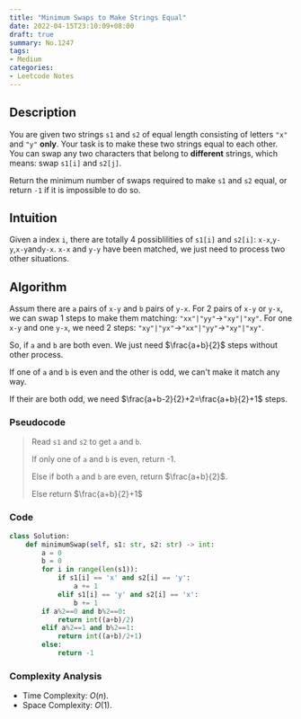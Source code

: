 ```yaml
---
title: "Minimum Swaps to Make Strings Equal"
date: 2022-04-15T23:10:09+08:00
draft: true
summary: No.1247
tags:
- Medium
categories:
- Leetcode Notes
---
```

## Description

You are given two strings `s1` and `s2` of equal length consisting of letters `"x"` and `"y"` **only**. Your task is to make these two strings equal to each other. You can swap any two characters that belong to **different** strings, which means: swap `s1[i]` and `s2[j]`.

Return the minimum number of swaps required to make `s1` and `s2` equal, or return `-1` if it is impossible to do so.

## Intuition

Given a index `i`, there are totally 4 possiblilities of `s1[i]` and `s2[i]`: `x-x`,`y-y`,`x-y`and`y-x`. `x-x` and `y-y` have been matched, we just need to process two other situations.

## Algorithm

Assum there are `a` pairs of `x-y` and `b` pairs of `y-x`. For 2 pairs of `x-y` or `y-x`, we can swap 1 steps to make them matching: `"xx"|"yy"`$\rightarrow$`"xy"|"xy"`. For one `x-y` and one `y-x`, we need 2 steps: `"xy"|"yx"`$\rightarrow$`"xx"|"yy"`$\rightarrow$`"xy"|"xy"`.

So, if `a` and `b` are both even. We just need $\frac{a+b}{2}$ steps without other process.

If one of `a` and `b` is even and the other is odd, we can't make it match any way.

If their are both odd, we need $\frac{a+b-2}{2}+2=\frac{a+b}{2}+1$ steps.

### Pseudocode

> Read `s1` and `s2` to get `a` and `b`.
>
> If only one of `a` and `b` is even, return -1.
>
> Else if both `a` and `b` are even, return $\frac{a+b}{2}$.
>
> Else return $\frac{a+b}{2}+1$

### Code

```python
class Solution:
    def minimumSwap(self, s1: str, s2: str) -> int:
        a = 0
        b = 0
        for i in range(len(s1)):
            if s1[i] == 'x' and s2[i] == 'y':
                a += 1
            elif s1[i] == 'y' and s2[i] == 'x':
                b += 1
        if a%2==0 and b%2==0:
            return int((a+b)/2)
        elif a%2==1 and b%2==1:
            return int((a+b)/2+1)
        else:
            return -1
```

### Complexity Analysis

- Time Complexity: $O(n)$.
- Space Complexity: $O(1)$.
